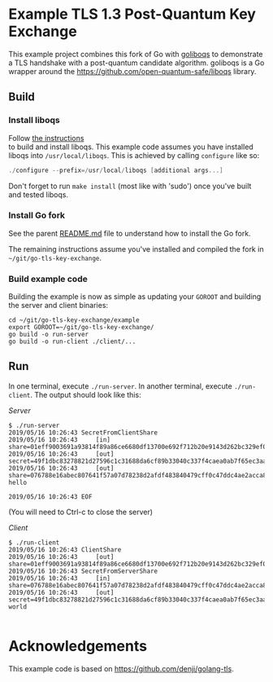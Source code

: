# Example TLS 1.3 Post-Quantum Key Exchange

This example project combines this fork of Go with [goliboqs](https://github.com/thales-e-security/goliboqs) to
demonstrate a TLS handshake with a post-quantum candidate algorithm. goliboqs is a Go wrapper around the
https://github.com/open-quantum-safe/liboqs library.

## Build

### Install liboqs

Follow [the instructions](https://github.com/open-quantum-safe/liboqs#building-and-running-liboqs-master-branch)  
to build and install liboqs. This example code assumes you have installed liboqs into `/usr/local/liboqs`. 
This is achieved by calling `configure` like so:

```go
./configure --prefix=/usr/local/liboqs [additional args...]
```

Don't forget to run `make install` (most like with 'sudo') once you've built and tested liboqs.

### Install Go fork

See the parent 
[README.md](https://github.com/thales-e-security/go-tls-key-exchange/blob/go1.12.5_private_key_exchanges/README.md)
file to understand how to install the Go fork.

The remaining instructions assume you've installed and compiled the fork in `~/git/go-tls-key-exchange`.

### Build example code

Building the example is now as simple as updating your `GOROOT` and building the server and client binaries:

```
cd ~/git/go-tls-key-exchange/example
export GOROOT=~/git/go-tls-key-exchange/
go build -o run-server
go build -o run-client ./client/...
```

## Run

In one terminal, execute `./run-server`. In another terminal, execute `./run-client`. The output should look
like this:

*Server*

```
$ ./run-server 
2019/05/16 10:26:43 SecretFromClientShare
2019/05/16 10:26:43 	[in]  share=01eff9003691a93814f89a86ce6680df13700e692f712b20e9143d262bc329ef0ec7243e17cc65df18baf5a0f196ab...
2019/05/16 10:26:43 	[out] secret=49f1dbc83278821d27596c1c31688da6cf89b33040c337f4caea0ab7f65ec3aa
2019/05/16 10:26:43 	[out] share=076788e16abec807641f57a07d78238d2afdf483840479cff0c47ddc4ae2acca86db38062bab977bfe5fc9b9a7fec3...
hello

2019/05/16 10:26:43 EOF

```

(You will need to Ctrl-c to close the server)

*Client*

```
$ ./run-client 
2019/05/16 10:26:43 ClientShare
2019/05/16 10:26:43 	[out] share=01eff9003691a93814f89a86ce6680df13700e692f712b20e9143d262bc329ef0ec7243e17cc65df18baf5a0f196ab...
2019/05/16 10:26:43 SecretFromServerShare
2019/05/16 10:26:43 	[in]  share=076788e16abec807641f57a07d78238d2afdf483840479cff0c47ddc4ae2acca86db38062bab977bfe5fc9b9a7fec3...
2019/05/16 10:26:43 	[out] secret=49f1dbc83278821d27596c1c31688da6cf89b33040c337f4caea0ab7f65ec3aa
world


```

# Acknowledgements

This example code is based on https://github.com/denji/golang-tls.
